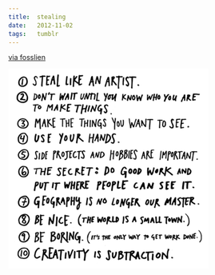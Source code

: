 ```yaml
---
title:  stealing
date:   2012-11-02
tags:   tumblr
---
```


[via fosslien](http://fosslien.tumblr.com/post/19836497694)

![](/images/2012-11-02-rules.gif)